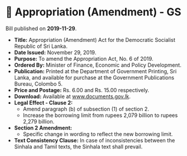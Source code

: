 # 📄  Appropriation (Amendment) - GS

Bill published on **2019-11-29**.

- **Title:** Appropriation (Amendment) Act for the Democratic Socialist Republic of Sri Lanka.
- **Date Issued:** November 29, 2019.
- **Purpose:** To amend the Appropriation Act, No. 6 of 2019.
- **Ordered By:** Minister of Finance, Economic and Policy Development.
- **Publication:** Printed at the Department of Government Printing, Sri Lanka, and available for purchase at the Government Publications Bureau, Colombo 5.
- **Price and Postage:** Rs. 6.00 and Rs. 15.00 respectively.
- **Download:** Available at www.documents.gov.lk.
- **Legal Effect - Clause 2:** 
  - Amend paragraph (b) of subsection (1) of section 2.
  - Increase the borrowing limit from rupees 2,079 billion to rupees 2,279 billion.
- **Section 2 Amendment:** 
  - Specific change in wording to reflect the new borrowing limit.
- **Text Consistency Clause:** In case of inconsistencies between the Sinhala and Tamil texts, the Sinhala text shall prevail.
